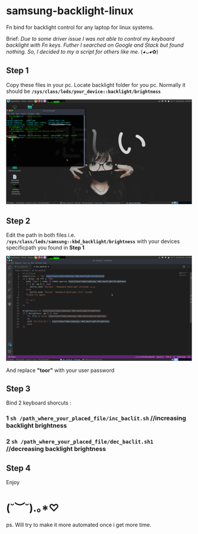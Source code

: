 # samsung-backlight-linux
Fn bind for backlight control for any laptop for linux systems.

Brief: 
     _Due to some driver issue I was not able to control my keyboard backlight with Fn keys. Futher I searched on Google and Stack but found nothing. So, I decided to my a script for others like me._ (◕ᴗ◕✿)
  
## Step 1
Copy these files in your pc.
Locate backlight folder for you pc.
Normally it should be **`/sys/class/leds/your_device::backlight/brightness`**

<img src="./Driver-folder.png" width="800"> 

## Step 2
Edit the path in both files i.e. **`/sys/class/leds/samsung::kbd_backlight/brightness`**
with your devices specificpath you found in **Step 1**

<img src="./Script_file.png" width="800"> 

And replace **"toor"** with your user password 

## Step 3
Bind 2 keyboard shorcuts :
### 1 **`sh /path_where_your_placed_file/inc_baclit.sh`**   //increasing backlight brightness
### 2 **`sh /path_where_your_placed_file/dec_baclit.sh1`**   //decreasing backlight brightness

## Step 4 
Enjoy

# (˘︶˘).｡*♡

ps. Will try to make it more automated once i get more time.
